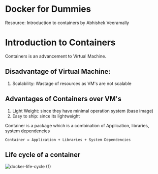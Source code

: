 # Docker for Dummies
Resource: Introduction to containers by Abhishek Veeramally

# Introduction to Containers
Containers is an advancement to Virtual Machine.

## Disadvantage of Virtual Machine:
1. Scalability: Wastage of resources as VM's are not scalable

## Advantages of Containers over VM's
1. Light Weight: since they have minimal operation system (base image)
2. Easy to ship: since its lightweight

Container is a package which is a combination of Application, libraries, system dependencies

`Container = Application + Libraries + System Dependencies`

## Life cycle of a container
![docker-life-cycle (1)](https://github.com/user-attachments/assets/9a21c65e-b182-4178-bc4a-8b6683e416ec)
